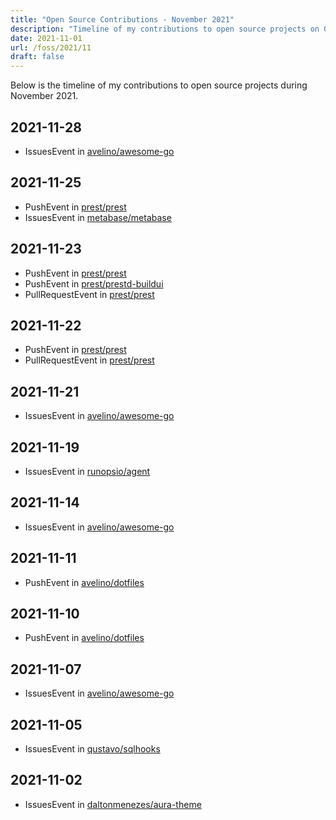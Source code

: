 ```yaml
---
title: "Open Source Contributions - November 2021"
description: "Timeline of my contributions to open source projects on GitHub during November 2021."
date: 2021-11-01
url: /foss/2021/11
draft: false
---
```


Below is the timeline of my contributions to open source projects during November 2021.

## 2021-11-28

- IssuesEvent in [avelino/awesome-go](https://github.com/avelino/awesome-go)

## 2021-11-25

- PushEvent in [prest/prest](https://github.com/prest/prest)
- IssuesEvent in [metabase/metabase](https://github.com/metabase/metabase)

## 2021-11-23

- PushEvent in [prest/prest](https://github.com/prest/prest)
- PushEvent in [prest/prestd-buildui](https://github.com/prest/prestd-buildui)
- PullRequestEvent in [prest/prest](https://github.com/prest/prest)

## 2021-11-22

- PushEvent in [prest/prest](https://github.com/prest/prest)
- PullRequestEvent in [prest/prest](https://github.com/prest/prest)

## 2021-11-21

- IssuesEvent in [avelino/awesome-go](https://github.com/avelino/awesome-go)

## 2021-11-19

- IssuesEvent in [runopsio/agent](https://github.com/runopsio/agent)

## 2021-11-14

- IssuesEvent in [avelino/awesome-go](https://github.com/avelino/awesome-go)

## 2021-11-11

- PushEvent in [avelino/dotfiles](https://github.com/avelino/dotfiles)

## 2021-11-10

- PushEvent in [avelino/dotfiles](https://github.com/avelino/dotfiles)

## 2021-11-07

- IssuesEvent in [avelino/awesome-go](https://github.com/avelino/awesome-go)

## 2021-11-05

- IssuesEvent in [qustavo/sqlhooks](https://github.com/qustavo/sqlhooks)

## 2021-11-02

- IssuesEvent in [daltonmenezes/aura-theme](https://github.com/daltonmenezes/aura-theme)

